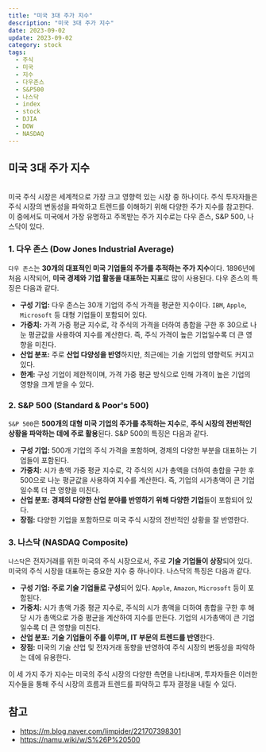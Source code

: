 ```yaml
---
title: "미국 3대 주가 지수"
description: "미국 3대 주가 지수"
date: 2023-09-02
update: 2023-09-02
category: stock
tags:
  - 주식
  - 미국
  - 지수
  - 다우존스
  - S&P500
  - 나스닥
  - index
  - stock
  - DJIA
  - DOW
  - NASDAQ
---
```


## 미국 3대 주가 지수
<br>
미국 주식 시장은 세계적으로 가장 크고 영향력 있는 시장 중 하나이다. 주식 투자자들은 주식 시장의 변동성을 파악하고 트렌드를 이해하기 위해 다양한 주가 지수를 참고한다. 이 중에서도 미국에서 가장 유명하고 주목받는 주가 지수로는 다우 존스, S&P 500, 나스닥이 있다.

### 1. 다우 존스 (Dow Jones Industrial Average)

`다우 존스`는 **30개의 대표적인 미국 기업들의 주가를 추적하는 주가 지수**이다. 1896년에 처음 시작되어, **미국 경제와 기업 활동을 대표하는 지표**로 많이 사용된다. 다우 존스의 특징은 다음과 같다.

- **구성 기업:** 다우 존스는 30개 기업의 주식 가격을 평균한 지수이다. `IBM`, `Apple`, `Microsoft` 등 대형 기업들이 포함되어 있다.
- **가중치:** 가격 가중 평균 지수로, 각 주식의 가격을 더하여 총합을 구한 후 30으로 나눈 평균값을 사용하여 지수를 계산한다. 즉, 주식 가격이 높은 기업일수록 더 큰 영향을 미친다.
- **산업 분포:** 주로 **산업 다양성을 반영**하지만, 최근에는 기술 기업의 영향력도 커지고 있다.
- **한계:** 구성 기업이 제한적이며, 가격 가중 평균 방식으로 인해 가격이 높은 기업의 영향을 크게 받을 수 있다.

### 2. S&P 500 (Standard & Poor's 500)

`S&P 500`은 **500개의 대형 미국 기업의 주가를 추적하는 지수**로, **주식 시장의 전반적인 상황을 파악하는 데에 주로 활용**된다. S&P 500의 특징은 다음과 같다.

- **구성 기업:** 500개 기업의 주식 가격을 포함하며, 경제의 다양한 부분을 대표하는 기업들이 포함된다.
- **가중치:** 시가 총액 가중 평균 지수로, 각 주식의 시가 총액을 더하여 총합을 구한 후 500으로 나눈 평균값을 사용하여 지수를 계산한다. 즉, 기업의 시가총액이 큰 기업일수록 더 큰 영향을 미친다.
- **산업 분포:** **경제의 다양한 산업 분야를 반영하기 위해 다양한 기업**들이 포함되어 있다.
- **장점:** 다양한 기업을 포함하므로 미국 주식 시장의 전반적인 상황을 잘 반영한다.

### 3. 나스닥 (NASDAQ Composite)

`나스닥`은 전자거래를 위한 미국의 주식 시장으로서, 주로 **기술 기업들이 상장**되어 있다. 미국의 주식 시장을 대표하는 중요한 지수 중 하나이다. 나스닥의 특징은 다음과 같다.

- **구성 기업:** **주로 기술 기업들로 구성**되어 있다. `Apple`, `Amazon`, `Microsoft` 등이 포함된다.
- **가중치:** 시가 총액 가중 평균 지수로, 주식의 시가 총액을 더하여 총합을 구한 후 해당 시가 총액으로 가중 평균을 계산하여 지수를 만든다. 기업의 시가총액이 큰 기업일수록 더 큰 영향을 미친다.
- **산업 분포:** **기술 기업들이 주를 이루며, IT 부문의 트렌드를 반영**한다.
- **장점:** 미국의 기술 산업 및 전자거래 동향을 반영하여 주식 시장의 변동성을 파악하는 데에 유용한다.

이 세 가지 주가 지수는 미국의 주식 시장의 다양한 측면을 나타내며, 투자자들은 이러한 지수들을 통해 주식 시장의 흐름과 트렌드를 파악하고 투자 결정을 내릴 수 있다.

## 참고

- https://m.blog.naver.com/limpider/221707398301
- https://namu.wiki/w/S%26P%20500
